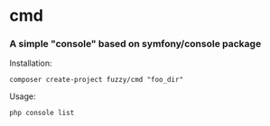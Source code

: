 # cmd

### A simple "console" based on symfony/console package

Installation:
```
composer create-project fuzzy/cmd "foo_dir"
```


Usage:
```
php console list
```

